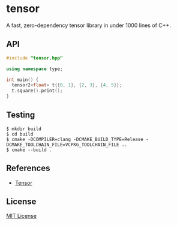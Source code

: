 # tensor

A fast, zero-dependency tensor library in under 1000 lines of C++.

## API

```cpp
#include "tensor.hpp"

using namespace type;

int main() {
  tensor2<float> t{{0, 1}, {2, 3}, {4, 5}};
  t.square().print();
}
```

## Testing

```console
$ mkdir build
$ cd build
$ cmake -DCOMPILER=clang -DCMAKE_BUILD_TYPE=Release -DCMAKE_TOOLCHAIN_FILE=VCPKG_TOOLCHAIN_FILE ..
$ cmake --build .
```

## References

- [Tensor][tensor]

## License

[MIT License][license]

[tensor]: https://en.wikipedia.org/wiki/Tensor
[license]: LICENSE

